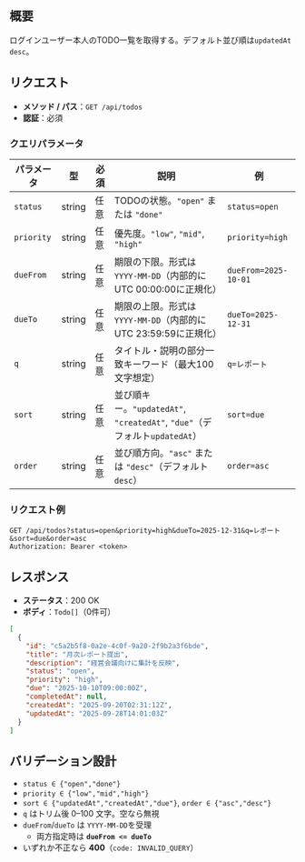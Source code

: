 ## 概要

ログインユーザー本人のTODO一覧を取得する。デフォルト並び順は`updatedAt desc`。

## リクエスト

- **メソッド / パス**：`GET /api/todos`
- **認証**：必須

### クエリパラメータ

| パラメータ | 型     | 必須 | 説明                                                                       | 例                   |
| ---------- | ------ | ---- | -------------------------------------------------------------------------- | -------------------- |
| `status`   | string | 任意 | TODOの状態。`"open"` または `"done"`                                       | `status=open`        |
| `priority` | string | 任意 | 優先度。`"low"`, `"mid"`, `"high"`                                         | `priority=high`      |
| `dueFrom`  | string | 任意 | 期限の下限。形式は `YYYY-MM-DD`（内部的にUTC 00:00:00に正規化）            | `dueFrom=2025-10-01` |
| `dueTo`    | string | 任意 | 期限の上限。形式は `YYYY-MM-DD`（内部的にUTC 23:59:59に正規化）            | `dueTo=2025-12-31`   |
| `q`        | string | 任意 | タイトル・説明の部分一致キーワード（最大100文字想定）                      | `q=レポート`         |
| `sort`     | string | 任意 | 並び順キー。`"updatedAt"`, `"createdAt"`, `"due"`（デフォルト`updatedAt`） | `sort=due`           |
| `order`    | string | 任意 | 並び順方向。`"asc"` または `"desc"`（デフォルト`desc`）                    | `order=asc`          |

### リクエスト例

```
GET /api/todos?status=open&priority=high&dueTo=2025-12-31&q=レポート&sort=due&order=asc
Authorization: Bearer <token>
```

## レスポンス

- **ステータス**：200 OK
- **ボディ**：`Todo[]`（0件可）

```json
[
  {
    "id": "c5a2b5f8-0a2e-4c0f-9a20-2f9b2a3f6bde",
    "title": "月次レポート提出",
    "description": "経営会議向けに集計を反映",
    "status": "open",
    "priority": "high",
    "due": "2025-10-10T09:00:00Z",
    "completedAt": null,
    "createdAt": "2025-09-20T02:31:12Z",
    "updatedAt": "2025-09-28T14:01:03Z"
  }
]
```

## バリデーション設計

- `status ∈ {"open","done"}`
- `priority ∈ {"low","mid","high"}`
- `sort ∈ {"updatedAt","createdAt","due"}`, `order ∈ {"asc","desc"}`
- `q` はトリム後 0–100 文字。空なら無視
- `dueFrom`/`dueTo` は `YYYY-MM-DD`を受理
  - 両方指定時は **`dueFrom <= dueTo`**
- いずれか不正なら **400**（`code: INVALID_QUERY`）
